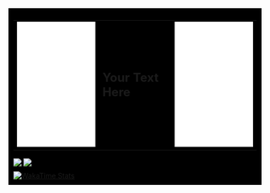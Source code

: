 <div style="background-color: black; padding: 10px;">

  <!-- Header with Image and Name -->

<table border="0">
  <tr>
    <td><img src="./images/ma.png" alt="Ma Picture" width="250" height="250"></td>
    <td><span style="font-size: 24px; font-weight: bold; color: your_color;">Your Text Here</span></td>
    <td><img src="./images/ma.png" alt="Ma Picture" width="250" height="250"></td>
  </tr>
</table>

  <!-- Stats and Top Languages Section -->

<a href="https://github.com/Mahatav/github-readme-stats">
  <img align="center" src="https://github-readme-stats.vercel.app/api?username=Mahatav&theme=midnight-purple&show_icons=true&show=reviews,discussions_started,discussions_answered,prs_merged,prs_merged_percentage" />
</a>
<a href="https://github.com/Mahatav/convoychat">
  <img align="center" src="https://github-readme-stats.vercel.app/api/top-langs/?username=Mahatav&hide_progress=true&theme=midnight-purple" />
</a>

  <!-- WakaTime Stats -->
  <div style="margin-top: 10px;">
      <a href="https://github.com/Mahatav/github-readme-stats">
          <img src="https://github-readme-stats.vercel.app/api/wakatime?username=Mahatav&theme=midnight-purple" alt="WakaTime Stats"/>
      </a>
  </div>

</div>
